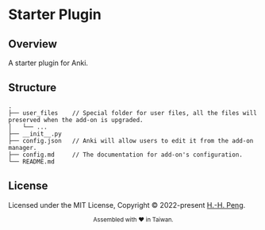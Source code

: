 # Starter Plugin

## Overview

A starter plugin for Anki.

## Structure

```
.
├── user_files    // Special folder for user files, all the files will preserved when the add-on is upgraded.
│   └── ...
├── __init__.py
├── config.json   // Anki will allow users to edit it from the add-on manager.
├── config.md     // The documentation for add-on's configuration.
└── README.md
```

## License

Licensed under the MIT License, Copyright © 2022-present [H.-H. Peng](https://github.com/Hsins).

<div align="center">
  <sub>Assembled with ❤️ in Taiwan.</sub>
</div>